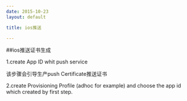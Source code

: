 ```yaml
---
date: 2015-10-23
layout: default

title: ios推送

---
```


##ios推送证书生成


1.create App ID whit push service

该步骤会引导生产push Certificate推送证书


2.create Provisioning Profile (adhoc for example)
and choose the app id which created by first step.











